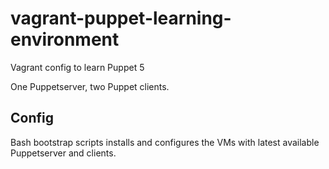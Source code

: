 # vagrant-puppet-learning-environment
Vagrant config to learn Puppet 5

One Puppetserver, two Puppet clients.

## Config
Bash bootstrap scripts installs and configures the VMs with latest available Puppetserver and clients.
